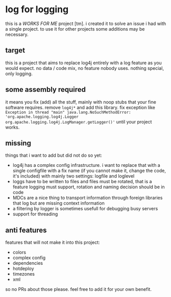 log for logging
==

this is a *WORKS FOR ME* project [tm]. i created it to solve an issue i had
with a single project. to use it for other projects some additions may be
necessary.

target
--

this is a project that aims to replace log4j entirely with a log feature as you
would expect. no data / code mix, no feature nobody uses. nothing special, only
logging.

some assembly required
--

it means you fix (add) all the stuff, mainly with noop stubs that your fine
software requires. remove `log4j*` and add this library. fix exception like
`Exception in thread "main" java.lang.NoSuchMethodError:
'org.apache.logging.log4j.Logger
org.apache.logging.log4j.LogManager.getLogger()'` until your project works.

missing
--

things that i want to add but did not do so yet:

- log4j has a complex config infrastructure. i want to replace that with a
  single configfile with a fix name (if you cannot make it, change the code, it's
  included) with mainly two settings: logfile and loglevel
- loggs have to be written to files and files must be rotated, that is a feature
  logging must support, rotation and naming decision should be in code
- MDCs are a nice thing to transport information through foreign libraries that
  log but are missing context information
- a filtering by logger is sometimes usefull for debugging busy servers
- support for threading

anti features
--

features that will not make it into this project:

- colors
- complex config
- dependencies
- hotdeploy
- timezones
- xml

so no PRs about those please. feel free to add it for your own benefit.

